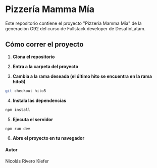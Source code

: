 # Pizzería Mamma Mía

Este repositorio contiene el proyecto "Pizzería Mamma Mía" de la generación G92 del curso de Fullstack developer de DesafioLatam.

## Cómo correr el proyecto

1. **Clona el repositorio**

2. **Entra a la carpeta del proyecto**
   
3. **Cambia a la rama deseada (el último hito se encuentra en la rama hito5)**
```bash
git checkout hito5
```
4. **Instala las dependencias**
```bash
npm install
```
5. **Ejecuta el servidor**
```bash
npm run dev
```
6. **Abre el proyecto en tu navegador**

#### Autor

Nicolás Rivero Kiefer
